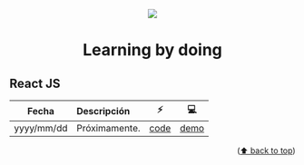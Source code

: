 <a name="readme-top"></a>

<div align="center">
  <img src="https://skillicons.dev/icons?i=astro,go,next,nodejs,react,svelte,dotnet" />
  <h1>Learning by doing</h1>
</div>

## React JS

| Fecha | Descripción | :zap: | :computer: |
| ----- | :---------- | ----- | ---------- |
| yyyy/mm/dd | Próximamente. | [code](#) | [demo](#) |

<p align="right">(<a target="_blank" href="#readme-top">⬆️ back to top</a>)</p>

